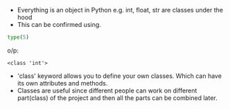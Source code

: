 - Everything is an object in Python e.g. int, float, str are classes under the hood <br/>
- This can be confirmed using.
```python
type(5)
```
o/p:
```
<class 'int'>
```
- 'class' keyword allows you to define your own classes. Which can have its own attributes and methods.
- Classes are useful since different people can work on different part(class) of the project and then all the parts can be combined later.